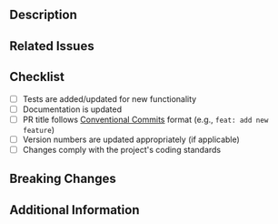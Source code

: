 ## Description

<!-- Describe the changes in this PR -->

## Related Issues

<!-- Link to any related issues using #ISSUE_NUMBER format -->

## Checklist

- [ ] Tests are added/updated for new functionality
- [ ] Documentation is updated
- [ ] PR title follows [Conventional Commits](https://www.conventionalcommits.org/) format (e.g., `feat: add new feature`)
- [ ] Version numbers are updated appropriately (if applicable)
- [ ] Changes comply with the project's coding standards

## Breaking Changes

<!-- List any breaking changes, if any -->

## Additional Information

<!-- Any other information that would be useful to reviewers -->